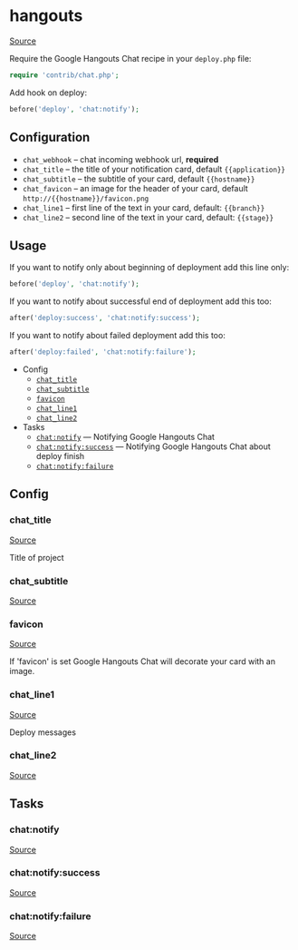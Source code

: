 <!-- DO NOT EDIT THIS FILE! -->
<!-- Instead edit contrib/hangouts.php -->
<!-- Then run bin/docgen -->

# hangouts

[Source](/contrib/hangouts.php)


Require the Google Hangouts Chat recipe in your `deploy.php` file:

```php
require 'contrib/chat.php';
```

Add hook on deploy:

```php
before('deploy', 'chat:notify');
```

## Configuration

- `chat_webhook` – chat incoming webhook url, **required**
- `chat_title` – the title of your notification card, default `{{application}}`
- `chat_subtitle` – the subtitle of your card, default `{{hostname}}`
- `chat_favicon` – an image for the header of your card, default `http://{{hostname}}/favicon.png`
- `chat_line1` – first line of the text in your card, default: `{{branch}}`
- `chat_line2` – second line of the text in your card, default: `{{stage}}`

## Usage

If you want to notify only about beginning of deployment add this line only:

```php
before('deploy', 'chat:notify');
```

If you want to notify about successful end of deployment add this too:

```php
after('deploy:success', 'chat:notify:success');
```

If you want to notify about failed deployment add this too:

```php
after('deploy:failed', 'chat:notify:failure');
```



* Config
  * [`chat_title`](#chat_title)
  * [`chat_subtitle`](#chat_subtitle)
  * [`favicon`](#favicon)
  * [`chat_line1`](#chat_line1)
  * [`chat_line2`](#chat_line2)
* Tasks
  * [`chat:notify`](#chatnotify) — Notifying Google Hangouts Chat
  * [`chat:notify:success`](#chatnotifysuccess) — Notifying Google Hangouts Chat about deploy finish
  * [`chat:notify:failure`](#chatnotifyfailure)

## Config
### chat_title
[Source](/contrib/hangouts.php#L50)

Title of project

### chat_subtitle
[Source](/contrib/hangouts.php#L54)



### favicon
[Source](/contrib/hangouts.php#L57)

If 'favicon' is set Google Hangouts Chat will decorate your card with an image.

### chat_line1
[Source](/contrib/hangouts.php#L60)

Deploy messages

### chat_line2
[Source](/contrib/hangouts.php#L61)




## Tasks
### chat:notify
[Source](/contrib/hangouts.php#L64)



### chat:notify:success
[Source](/contrib/hangouts.php#L107)



### chat:notify:failure
[Source](/contrib/hangouts.php#L150)



